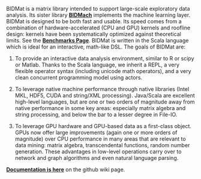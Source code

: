 BIDMat is a matrix library intended to support large-scale exploratory
data analysis. Its sister library <b><a href="https://github.com/BIDData/BIDMach">BIDMach</a></b>
implements the machine learning layer.
BIDMat is designed to be both fast and usable. Its
speed comes from a combination of hardware-accelerated (CPU and GPU)
kernels and roofline design: kernels have been systematically
optimized against theoretical limits.  See the <b><a href="https://github.com/BIDData/BIDMach/wiki/Benchmarks">Benchmarks Page</a></b>. BIDMat is written in the Scala
language which is ideal for an interactive, math-like DSL.
The goals of BIDMat are:

1. To provide an interactive data analysis environment, similar to R
or scipy or Matlab. Thanks to the Scala language, we inherit a
REPL, a very flexible operator syntax (including unicode math
operators), and a very clean concurrent programming model using
actors.

2. To leverage native machine performance through native libraries
(Intel MKL, HDF5, CUDA and string/XML processing). Java/Scala are
excellent high-level languages, but are one or two orders of magnitude
away from native performance in some key areas: especially matrix
algebra and string processing, and below the bar to a lesser degree in
File-IO.

3. To leverage GPU hardware and GPU-based data as a first-class
object.  GPUs now offer large improvements (again one or more orders
of magnitude) over CPU performance in many areas that are relevant to
data mining: matrix algebra, transcendental functions, random number
generation. These advantages in low-level operations carry over to
network and graph algorithms and even natural language parsing. 

<b><a href="https://github.com/BIDData/BIDMat/wiki">Documentation is here</a></b>
on the github wiki page.
 
